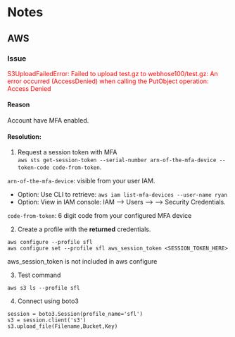 # Notes
## AWS 
### Issue 

<p style="color:red;">S3UploadFailedError: Failed to upload test.gz to webhose100/test.gz: An error occurred (AccessDenied) when calling the PutObject operation: Access Denied</p>

#### Reason
Account have MFA enabled. 

#### Resolution:

1. Request a session token with MFA  
`aws sts get-session-token --serial-number arn-of-the-mfa-device --token-code code-from-token`. 

  `arn-of-the-mfa-device`: visible from your user IAM. 
  - Option: Use CLI to retrieve: `aws iam list-mfa-devices --user-name ryan`
  - Option: View in IAM console: IAM --> Users --> --> Security Credentials.  
  
   `code-from-token`: 6 digit code from your configured MFA device
  
2. Create a profile with the **returned** credentials.  
```
aws configure --profile sfl 
aws configure set --profile sfl aws_session_token <SESSION_TOKEN_HERE>
```
aws_session_token is not included in aws configure

3. Test command

`aws s3 ls --profile sfl`

4. Connect using boto3

```
session = boto3.Session(profile_name='sfl')
s3 = session.client('s3')
s3.upload_file(Filename,Bucket,Key)
```

